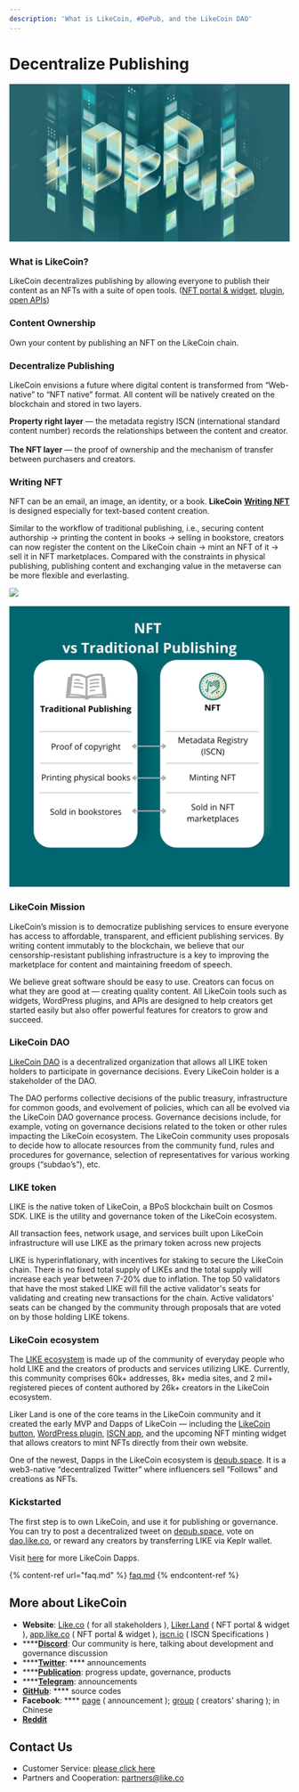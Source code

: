 ```yaml
---
description: 'What is LikeCoin, #DePub, and the LikeCoin DAO'
---
```


# Decentralize Publishing

![](<.gitbook/assets/LCF001-key visual v4.1-1.jpg>)

### What is LikeCoin?

LikeCoin decentralizes publishing by allowing everyone to publish their content as an NFTs with a suite of open tools. ([NFT portal & widget](https://app.like.co/), [plugin](https://wordpress.org/plugins/likecoin/), [open APIs](https://api.like.co/))

### Content Ownership

Own your content by publishing an NFT on the LikeCoin chain.

### Decentralize Publishing

LikeCoin envisions a future where digital content is transformed from “Web-native” to “NFT native” format. All content will be natively created on the blockchain and stored in two layers.

**Property right layer** — the metadata registry ISCN (international standard content number) records the relationships between the content and creator.\
\
**The NFT layer** — the proof of ownership and the mechanism of transfer between purchasers and creators.

### Writing NFT

NFT can be an email, an image, an identity, or a book.  **LikeCoin** [**Writing NFT**](general-guides/writing-nft/) is designed especially for text-based content creation.

Similar to the workflow of traditional publishing, i.e., securing content authorship -> printing the content in books -> selling in bookstore, creators can now register the content on the LikeCoin chain -> mint an NFT of it -> sell it in NFT marketplaces. Compared with the constraints in physical publishing, publishing content and exchanging value in the metaverse can be more flexible and everlasting.

![](.gitbook/assets/likecoin\_ad115\_writingnft\_b-01.jpeg)

![](<.gitbook/assets/image (93).png>)

### **LikeCoin Mission**

LikeCoin’s mission is to democratize publishing services to ensure everyone has access to affordable, transparent, and efficient publishing services. By writing content immutably to the blockchain, we believe that our censorship-resistant publishing infrastructure is a key to improving the marketplace for content and maintaining freedom of speech.

We believe great software should be easy to use. Creators can focus on what they are good at — creating quality content. All LikeCoin tools such as widgets, WordPress plugins, and APIs are designed to help creators get started easily but also offer powerful features for creators to grow and succeed.

### LikeCoin DAO

[LikeCoin DAO](https://dao.like.co/proposals) is a decentralized organization that allows all LIKE token holders to participate in governance decisions. Every LikeCoin holder is a stakeholder of the DAO.&#x20;

The DAO performs collective decisions of the public treasury, infrastructure for common goods, and evolvement of policies, which can all be evolved via the LikeCoin DAO governance process. Governance decisions include, for example, voting on governance decisions related to the token or other rules impacting the LikeCoin ecosystem. The LikeCoin community uses proposals to decide how to allocate resources from the community fund, rules and procedures for governance, selection of representatives for various working groups (“subdao’s”), etc.

### LIKE token

LIKE is the native token of LikeCoin, a BPoS blockchain built on Cosmos SDK. LIKE is the utility and governance token of the LikeCoin ecosystem.

All transaction fees, network usage, and services built upon LikeCoin infrastructure will use LIKE as the primary token across new projects

LIKE is hyperinflationary, with incentives for staking to secure the LikeCoin chain. There is no fixed total supply of LIKEs and the total supply will increase each year between 7-20% due to inflation. The top 50 validators that have the most staked LIKE will fill the active validator's seats for validating and creating new transactions for the chain. Active validators' seats can be changed by the community through proposals that are voted on by those holding LIKE tokens.

### LikeCoin ecosystem

The [LIKE ecosystem](https://likecoin.bigdipper.live/) is made up of the community of everyday people who hold LIKE and the creators of products and services utilizing LIKE. Currently, this community comprises 60k+ addresses, 8k+ media sites, and 2 mil+ registered pieces of content authored by 26k+ creators in the LikeCoin ecosystem.

Liker Land is one of the core teams in the LikeCoin community and it created the early MVP and Dapps of LikeCoin — including the [LikeCoin button](https://docs.like.co/developer/likecoin-button), [WordPress plugin](https://wordpress.org/plugins/likecoin/), [ISCN app](https://app.like.co/), and the upcoming NFT minting widget that allows creators to mint NFTs directly from their own website.

One of the newest, Dapps in the LikeCoin ecosystem is [depub.space](https://depub.space/). It is a web3-native “decentralized Twitter” where influencers sell ”Follows" and creations as NFTs.&#x20;

### Kickstarted

The first step is to own LikeCoin, and use it for publishing or governance.  You can try to post a decentralized tweet on [depub.space](https://depub.space), vote on [dao.like.co](http://dao.like.co/), or reward any creators by transferring LIKE via Keplr wallet.

Visit [here](https://about.like.co/apps) for more LikeCoin Dapps. &#x20;

{% content-ref url="faq.md" %}
[faq.md](faq.md)
{% endcontent-ref %}

## More about LikeCoin

* **Website**: [Like.co](https://like.co) ( for all stakeholders ), [Liker.Land](https://liker.land) ( NFT portal & widget ), [app.like.co](https://app.like.co/) ( NFT portal & widget ), [iscn.io](https://iscn.io/) ( ISCN Specifications )
* ****[**Discord**](https://discord.gg/likecoin): Our community is here, talking about development and governance discussion
* ****[**Twitter**](https://twitter.com/likecoin): **** announcements
* ****[**Publication**](httsps://blog.like.co): progress update, governance, products
* ****[**Telegram**](https://t.me/likecoin\_dao): announcements
* [**GitHub**](https://github.com/likecoin): **** source codes
* **Facebook**: **** [page](https://www.facebook.com/Liker.Land/) ( announcement ); [group](https://www.facebook.com/groups/likecoin) ( creators' sharing ); in Chinese
* [**Reddit**](https://www.reddit.com/r/LikeCoin/)

## Contact Us

* Customer Service: [please click here](https://go.crisp.chat/chat/embed/?website\_id=5c009125-5863-4059-ba65-43f177ca33f7)
* Partners and Cooperation: partners@like.co
